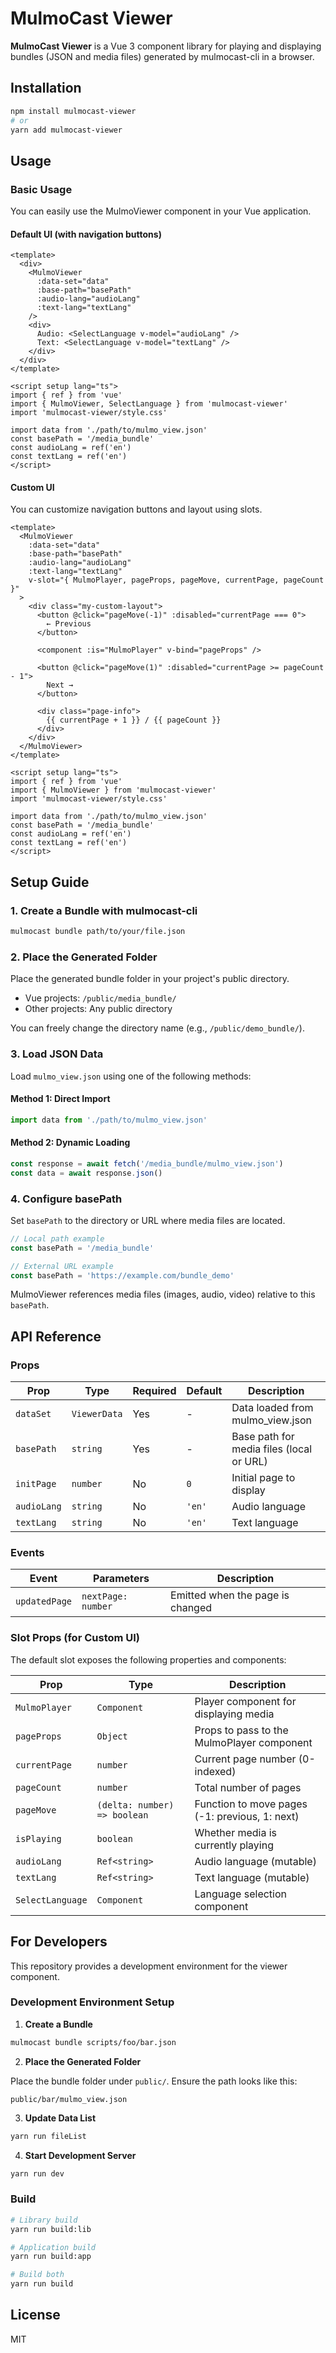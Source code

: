 # MulmoCast Viewer

**MulmoCast Viewer** is a Vue 3 component library for playing and displaying bundles (JSON and media files) generated by mulmocast-cli in a browser.

## Installation

```bash
npm install mulmocast-viewer
# or
yarn add mulmocast-viewer
```

## Usage

### Basic Usage

You can easily use the MulmoViewer component in your Vue application.

#### Default UI (with navigation buttons)

```vue
<template>
  <div>
    <MulmoViewer
      :data-set="data"
      :base-path="basePath"
      :audio-lang="audioLang"
      :text-lang="textLang"
    />
    <div>
      Audio: <SelectLanguage v-model="audioLang" />
      Text: <SelectLanguage v-model="textLang" />
    </div>
  </div>
</template>

<script setup lang="ts">
import { ref } from 'vue'
import { MulmoViewer, SelectLanguage } from 'mulmocast-viewer'
import 'mulmocast-viewer/style.css'

import data from './path/to/mulmo_view.json'
const basePath = '/media_bundle'
const audioLang = ref('en')
const textLang = ref('en')
</script>
```

#### Custom UI

You can customize navigation buttons and layout using slots.

```vue
<template>
  <MulmoViewer
    :data-set="data"
    :base-path="basePath"
    :audio-lang="audioLang"
    :text-lang="textLang"
    v-slot="{ MulmoPlayer, pageProps, pageMove, currentPage, pageCount }"
  >
    <div class="my-custom-layout">
      <button @click="pageMove(-1)" :disabled="currentPage === 0">
        ← Previous
      </button>

      <component :is="MulmoPlayer" v-bind="pageProps" />

      <button @click="pageMove(1)" :disabled="currentPage >= pageCount - 1">
        Next →
      </button>

      <div class="page-info">
        {{ currentPage + 1 }} / {{ pageCount }}
      </div>
    </div>
  </MulmoViewer>
</template>

<script setup lang="ts">
import { ref } from 'vue'
import { MulmoViewer } from 'mulmocast-viewer'
import 'mulmocast-viewer/style.css'

import data from './path/to/mulmo_view.json'
const basePath = '/media_bundle'
const audioLang = ref('en')
const textLang = ref('en')
</script>
```

## Setup Guide

### 1. Create a Bundle with mulmocast-cli

```bash
mulmocast bundle path/to/your/file.json
```

### 2. Place the Generated Folder

Place the generated bundle folder in your project's public directory.

- Vue projects: `/public/media_bundle/`
- Other projects: Any public directory

You can freely change the directory name (e.g., `/public/demo_bundle/`).

### 3. Load JSON Data

Load `mulmo_view.json` using one of the following methods:

#### Method 1: Direct Import

```typescript
import data from './path/to/mulmo_view.json'
```

#### Method 2: Dynamic Loading

```typescript
const response = await fetch('/media_bundle/mulmo_view.json')
const data = await response.json()
```

### 4. Configure basePath

Set `basePath` to the directory or URL where media files are located.

```typescript
// Local path example
const basePath = '/media_bundle'

// External URL example
const basePath = 'https://example.com/bundle_demo'
```

MulmoViewer references media files (images, audio, video) relative to this `basePath`.

## API Reference

### Props

| Prop | Type | Required | Default | Description |
|------|------|----------|---------|-------------|
| `dataSet` | `ViewerData` | Yes | - | Data loaded from mulmo_view.json |
| `basePath` | `string` | Yes | - | Base path for media files (local or URL) |
| `initPage` | `number` | No | `0` | Initial page to display |
| `audioLang` | `string` | No | `'en'` | Audio language |
| `textLang` | `string` | No | `'en'` | Text language |

### Events

| Event | Parameters | Description |
|-------|------------|-------------|
| `updatedPage` | `nextPage: number` | Emitted when the page is changed |

### Slot Props (for Custom UI)

The default slot exposes the following properties and components:

| Prop | Type | Description |
|------|------|-------------|
| `MulmoPlayer` | `Component` | Player component for displaying media |
| `pageProps` | `Object` | Props to pass to the MulmoPlayer component |
| `currentPage` | `number` | Current page number (0-indexed) |
| `pageCount` | `number` | Total number of pages |
| `pageMove` | `(delta: number) => boolean` | Function to move pages (-1: previous, 1: next) |
| `isPlaying` | `boolean` | Whether media is currently playing |
| `audioLang` | `Ref<string>` | Audio language (mutable) |
| `textLang` | `Ref<string>` | Text language (mutable) |
| `SelectLanguage` | `Component` | Language selection component |

## For Developers

This repository provides a development environment for the viewer component.

### Development Environment Setup

1. **Create a Bundle**

```bash
mulmocast bundle scripts/foo/bar.json
```

2. **Place the Generated Folder**

Place the bundle folder under `public/`. Ensure the path looks like this:

```
public/bar/mulmo_view.json
```

3. **Update Data List**

```bash
yarn run fileList
```

4. **Start Development Server**

```bash
yarn run dev
```

### Build

```bash
# Library build
yarn run build:lib

# Application build
yarn run build:app

# Build both
yarn run build
```

## License

MIT
